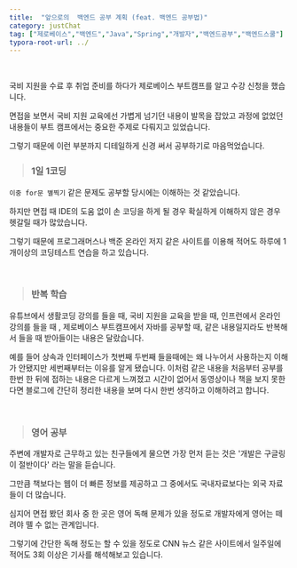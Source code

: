 ```yaml
---
title:  "앞으로의  백엔드 공부 계획 (feat. 백엔드 공부법)"
category: justChat
tag: ["제로베이스","백엔드","Java","Spring","개발자","백엔드공부","백엔드스쿨"]
typora-root-url: ../
---
```






<br>

국비 지원을 수료 후 취업 준비를 하다가 제로베이스 부트캠프를 알고 수강 신청을 했습니다.

면접을 보면서 국비 지원 교육에선 가볍게 넘기던 내용이 발목을 잡았고 과정에 없었던 내용들이 부트 캠프에서는 중요한 주제로 다뤄지고 있었습니다.

그렇기 때문에 이런 부분까지 디테일하게 신경 써서 공부하기로 마음먹었습니다. 



> ### 1일 1코딩

`이중 for문 별찍기` 같은 문제도 공부할 당시에는 이해하는 것 같았습니다.

하지만 면접 때 IDE의 도움 없이 손 코딩을 하게 될 경우 확실하게 이해하지 않은 경우 헷갈릴 때가 많았습니다.

그렇기 때문에 프로그래머스나 백준 온라인 저지 같은 사이트를 이용해 적어도 하루에 1개이상의 코딩테스트 연습을 하고 있습니다.



<br>

> ### 반복 학습

유튜브에서 생활코딩 강의를 들을 때, 국비 지원을 교육을 받을 때, 인프런에서 온라인 강의를 들을 때 , 제로베이스 부트캠프에서 자바를 공부할 때, 같은 내용일지라도 반복해서 들을 때 받아들이는 내용은 달랐습니다.

예를 들어 상속과 인터페이스가 첫번째 두번째 들을때에는 왜 나누어서 사용하는지 이해가 안됐지만 세번째부터는 이유를 알게 됐습니다. 이처럼 같은 내용을 처음부터 공부를 한번 한 뒤에 접하는 내용은 다르게 느껴졌고 시간이 없어서 동영상이나 책을 보지 못한다면 블로그에 간단히 정리한 내용을 보며 다시 한번 생각하고 이해하려고 합니다.



<br>

> ### 영어 공부

주변에 개발자로 근무하고 있는 친구들에게 물으면 가장 먼저 듣는 것은 '개발은 구글링이 절반이다' 라는 말을 듣습니다.

그만큼 책보다는 웹이 더 빠른 정보를 제공하고 그 중에서도 국내자료보다는 외국 자료들이 더 많습니다.

심지어 면접 봤던 회사 중 한 곳은 영어 독해 문제가 있을 정도로 개발자에게 영어는 떼려야 뗄 수 없는 관계입니다.

그렇기에 간단한 독해 정도는 할 수 있을 정도로 CNN 뉴스 같은 사이트에서 일주일에 적어도 3회 이상은 기사를 해석해보고 있습니다.
